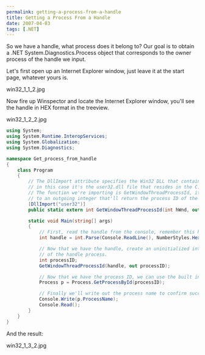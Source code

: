 ```yaml
---
permalink: getting-a-process-from-a-handle
title: Getting a Process From a Handle
date: 2007-04-03
tags: [.NET]
---
```

So we have a handle, what process does it belong to? Our goal is to obtain a .NET System.Diagnostics.Process object that corresponds to the owner process of the handle we input.

<!-- more -->

Let's first open up an Internet Explorer window, just leave it at the start page, whatever yours is.

win32_1_1_2.jpg

Now fire up Winspector and locate the Internet Explorer window, you'll see the handle in HEX format in the treeview.

win32_1_2_2.jpg

```csharp
using System;
using System.Runtime.InteropServices;
using System.Globalization;
using System.Diagnostics;

namespace Get_process_from_handle
{
	class Program
	{
		// The DllImport attribute specifies the Win32 DLL that contains the function we're importing,
		// in this case it's the user32.dll file that resides in the C:WindowsSystem32 directory.
		// The function we're importing is GetWindowThreadProcessId, it takes a handle and a reference
		// to an outgoing integer that'll return the process ID of the handle.
		[DllImport("user32")]
		public static extern int GetWindowThreadProcessId(int hWnd, out int lpdwProcessId);

		static void Main(string[] args)
		{
			// First, read the handle from the console, remember this has to be in HEX format!
			int handle = int.Parse(Console.ReadLine(), NumberStyles.HexNumber);

			// Now that we have the handle, create an uninitialized integer that'll hold the process ID
			// of the handle process.
			int processID;
			GetWindowThreadProcessId(handle, out processID);

			// Now that we have the process ID, we can use the built in .NET function to obtain a process object.
			Process p = Process.GetProcessById(processID);

			// Finally we'll write out the process name to confirm success.
			Console.Write(p.ProcessName);
			Console.Read();
		}
	}
}
```

And the result:

win32_1_3_2.jpg
